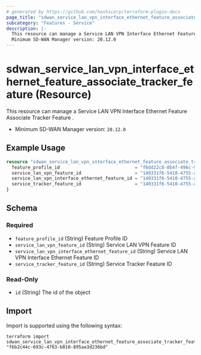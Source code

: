 ```yaml
---
# generated by https://github.com/hashicorp/terraform-plugin-docs
page_title: "sdwan_service_lan_vpn_interface_ethernet_feature_associate_tracker_feature Resource - terraform-provider-sdwan"
subcategory: "Features - Service"
description: |-
  This resource can manage a Service LAN VPN Interface Ethernet Feature Associate Tracker Feature .
  Minimum SD-WAN Manager version: 20.12.0
---
```


# sdwan_service_lan_vpn_interface_ethernet_feature_associate_tracker_feature (Resource)

This resource can manage a Service LAN VPN Interface Ethernet Feature Associate Tracker Feature .
  - Minimum SD-WAN Manager version: `20.12.0`

## Example Usage

```terraform
resource "sdwan_service_lan_vpn_interface_ethernet_feature_associate_tracker_feature" "example" {
  feature_profile_id                            = "f6dd22c8-0b4f-496c-9a0b-6813d1f8b8ac"
  service_lan_vpn_feature_id                    = "140331f6-5418-4755-a059-13c77eb96037"
  service_lan_vpn_interface_ethernet_feature_id = "140331f6-5418-4755-a059-13c77eb96037"
  service_tracker_feature_id                    = "140331f6-5418-4755-a059-13c77eb96037"
}
```

<!-- schema generated by tfplugindocs -->
## Schema

### Required

- `feature_profile_id` (String) Feature Profile ID
- `service_lan_vpn_feature_id` (String) Service LAN VPN Feature ID
- `service_lan_vpn_interface_ethernet_feature_id` (String) Service LAN VPN Interface Ethernet Feature ID
- `service_tracker_feature_id` (String) Service Tracker Feature ID

### Read-Only

- `id` (String) The id of the object

## Import

Import is supported using the following syntax:

```shell
terraform import sdwan_service_lan_vpn_interface_ethernet_feature_associate_tracker_feature.example "f6b2c44c-693c-4763-b010-895aa3d236bd"
```
